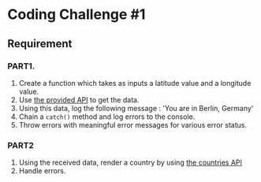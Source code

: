 # Coding Challenge #1

## Requirement

### PART1.

1. Create a function which takes as inputs a latitude value and a longitude value.
2. Use [the provided API](https://geocode.xyz/api) to get the data.
3. Using this data, log the following message : 'You are in Berlin, Germany'
4. Chain a `catch()` method and log errors to the console.
5. Throw errors with meaningful error messages for various error status.

### PART2

1. Using the received data, render a country by using [the countries API](https://restcountries.com/#api-endpoints-v2-all)
2. Handle errors.
